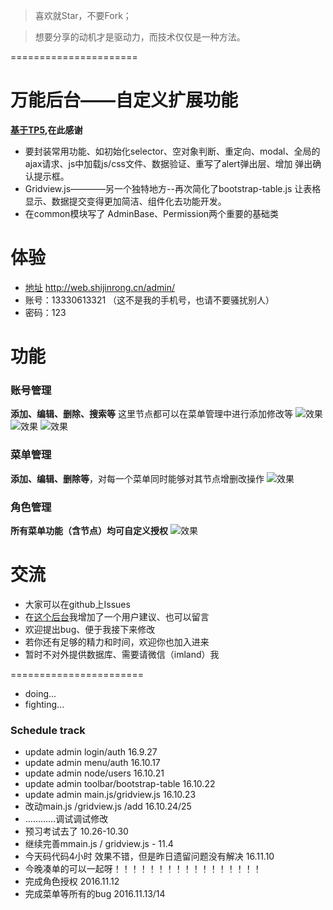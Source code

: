 > 喜欢就Star，不要Fork；

> 想要分享的动机才是驱动力，而技术仅仅是一种方法。

======================

# 万能后台——自定义扩展功能
**[基于TP5](http://thinkphp.cn/),在此感谢**

- 要封装常用功能、如初始化selector、空对象判断、重定向、modal、全局的ajax请求、js中加载js/css文件、数据验证、重写了alert弹出层、增加 弹出确认提示框。
- Gridview.js————另一个独特地方--再次简化了bootstrap-table.js 让表格显示、数据提交变得更加简洁、组件化去功能开发。
-  在common模块写了 AdminBase、Permission两个重要的基础类


# 体验
- [地址](http://web.shijinrong.cn/admin/) http://web.shijinrong.cn/admin/
- 账号：13330613321 （这不是我的手机号，也请不要骚扰别人）
- 密码：123


# 功能

### 账号管理
**添加、编辑、删除、搜索等** 这里节点都可以在菜单管理中进行添加修改等
![效果](http://7xpqdb.com1.z0.glb.clouddn.com/filehelper_1478765591922_47.png)
![效果](http://7xpqdb.com1.z0.glb.clouddn.com/filehelper_1478765591922_47.png)
![效果](http://7xpqdb.com1.z0.glb.clouddn.com/filehelper_1478765592059_7.png)

### 菜单管理
**添加、编辑、删除等**，对每一个菜单同时能够对其节点增删改操作
![效果](http://7xpqdb.com1.z0.glb.clouddn.com/filehelper_1478765927500_24.png)

### 角色管理
**所有菜单功能（含节点）均可自定义授权**
![效果](http://7xpqdb.com1.z0.glb.clouddn.com/2.png)

# 交流
- 大家可以在github上Issues
- 在[这个后台](http://web.shijinrong.cn/admin/)我增加了一个用户建议、也可以留言
- 欢迎提出bug、便于我接下来修改
- 若你还有足够的精力和时间，欢迎你也加入进来
- 暂时不对外提供数据库、需要请微信（imland）我




=======================

- doing... 
- fighting...

### Schedule track

- update admin login/auth 16.9.27
- update admin menu/auth 16.10.17
- update admin node/users 16.10.21
- update admin toolbar/bootstrap-table  16.10.22
- update admin main.js/gridview.js  16.10.23
- 改动main.js /gridview.js /add 16.10.24/25
- …………调试调试修改
- 预习考试去了  10.26-10.30
- 继续完善mmain.js / gridview.js   - 11.4 
- 今天码代码4小时 效果不错，但是昨日遗留问题没有解决 16.11.10
- 今晚凑单的可以一起呀！！！！！！！！！！！！！！！！！
- 完成角色授权 2016.11.12
- 完成菜单等所有的bug 2016.11.13/14
